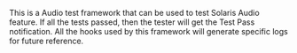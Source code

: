 This is a Audio test framework that can be used to test Solaris Audio feature. If all the tests passed, then the tester will get the Test Pass notification. All the hooks used by this framework will generate specific logs for future reference. 

